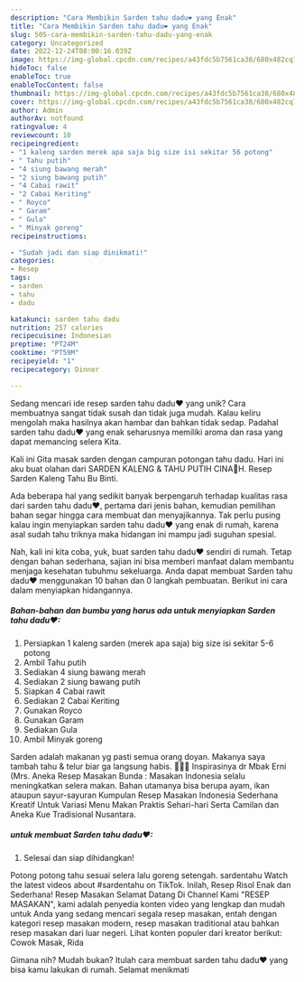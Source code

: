 ```yaml
---
description: "Cara Membikin Sarden tahu dadu❤ yang Enak"
title: "Cara Membikin Sarden tahu dadu❤ yang Enak"
slug: 505-cara-membikin-sarden-tahu-dadu-yang-enak
category: Uncategorized
date: 2022-12-24T08:00:16.039Z
image: https://img-global.cpcdn.com/recipes/a43fdc5b7561ca38/680x482cq70/sarden-tahu-dadu-foto-resep-utama.jpg
hideToc: false
enableToc: true
enableTocContent: false
thumbnail: https://img-global.cpcdn.com/recipes/a43fdc5b7561ca38/680x482cq70/sarden-tahu-dadu-foto-resep-utama.jpg
cover: https://img-global.cpcdn.com/recipes/a43fdc5b7561ca38/680x482cq70/sarden-tahu-dadu-foto-resep-utama.jpg
author: Admin
authorAv: notfound
ratingvalue: 4
reviewcount: 10
recipeingredient:
- "1 kaleng sarden merek apa saja big size isi sekitar 56 potong"
- " Tahu putih"
- "4 siung bawang merah"
- "2 siung bawang putih"
- "4 Cabai rawit"
- "2 Cabai Keriting"
- " Royco"
- " Garam"
- " Gula"
- " Minyak goreng"
recipeinstructions:

- "Sudah jadi dan siap dinikmati!"
categories:
- Resep
tags:
- sarden
- tahu
- dadu

katakunci: sarden tahu dadu 
nutrition: 257 calories
recipecuisine: Indonesian
preptime: "PT24M"
cooktime: "PT59M"
recipeyield: "1"
recipecategory: Dinner

---
```





Sedang mencari ide resep sarden tahu dadu❤ yang unik? Cara membuatnya sangat tidak susah dan tidak juga mudah. Kalau keliru mengolah maka hasilnya akan hambar dan bahkan tidak sedap. Padahal sarden tahu dadu❤ yang enak seharusnya memiliki aroma dan rasa yang dapat memancing selera Kita.





Kali ini Gita masak sarden dengan campuran potongan tahu dadu. Hari ini aku buat olahan dari SARDEN KALENG &amp; TAHU PUTIH CINA🍴H. Resep Sarden Kaleng Tahu Bu Binti.

Ada beberapa hal yang sedikit banyak berpengaruh terhadap kualitas rasa dari sarden tahu dadu❤, pertama dari jenis bahan, kemudian pemilihan bahan segar hingga cara membuat dan menyajikannya. Tak perlu pusing kalau ingin menyiapkan sarden tahu dadu❤ yang enak di rumah, karena asal sudah tahu triknya maka hidangan ini mampu jadi suguhan spesial.






Nah, kali ini kita coba, yuk, buat sarden tahu dadu❤ sendiri di rumah. Tetap dengan bahan sederhana, sajian ini bisa memberi manfaat dalam membantu menjaga kesehatan tubuhmu sekeluarga. Anda dapat membuat Sarden tahu dadu❤ menggunakan 10 bahan dan 0 langkah pembuatan. Berikut ini cara dalam menyiapkan hidangannya.

<!--inarticleads1-->

##### Bahan-bahan dan bumbu yang harus ada untuk menyiapkan Sarden tahu dadu❤:

1. Persiapkan 1 kaleng sarden (merek apa saja) big size isi sekitar 5-6 potong
1. Ambil  Tahu putih
1. Sediakan 4 siung bawang merah
1. Sediakan 2 siung bawang putih
1. Siapkan 4 Cabai rawit
1. Sediakan 2 Cabai Keriting
1. Gunakan  Royco
1. Gunakan  Garam
1. Sediakan  Gula
1. Ambil  Minyak goreng


Sarden adalah makanan yg pasti semua orang doyan. Makanya saya tambah tahu &amp; telur biar ga langsung habis. 🤭🤭🤭 Inspirasinya dr Mbak Erni (Mrs. Aneka Resep Masakan Bunda : Masakan Indonesia selalu meningkatkan selera makan. Bahan utamanya bisa berupa ayam, ikan ataupun sayur-sayuran Kumpulan Resep Masakan Indonesia Sederhana Kreatif Untuk Variasi Menu Makan Praktis Sehari-hari Serta Camilan dan Aneka Kue Tradisional Nusantara. 

<!--inarticleads2-->

#####  untuk membuat Sarden tahu dadu❤:


1. Selesai dan siap dihidangkan!

Potong potong tahu sesuai selera lalu goreng setengah. sardentahu Watch the latest videos about #sardentahu on TikTok. Inilah, Resep Risol Enak dan Sederhana! Resep Masakan Selamat Datang Di Channel Kami &#34;RESEP MASAKAN&#34;, kami adalah penyedia konten video yang lengkap dan mudah untuk Anda yang sedang mencari segala resep masakan, entah dengan kategori resep masakan modern, resep masakan traditional atau bahkan resep masakan dari luar negeri. Lihat konten populer dari kreator berikut: Cowok Masak, Rida 

Gimana nih? Mudah bukan? Itulah cara membuat sarden tahu dadu❤ yang bisa kamu lakukan di rumah. Selamat menikmati
